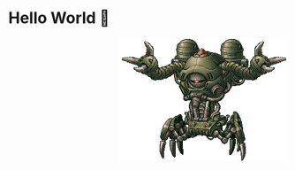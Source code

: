 # Hello World  👋

<img align="right" src="https://raw.githubusercontent.com/KravitzMC/KravitzMC/main/aa4.gif"> 

